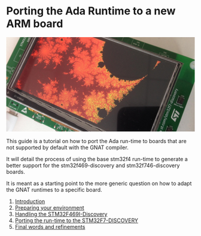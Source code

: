 # Porting the Ada Runtime to a new ARM board

![header](images/stm32-header.jpg)

This guide is a tutorial on how to port the Ada run-time to boards that are not
supported by default with the GNAT compiler.

It will detail the process of using the base stm32f4 run-time to generate
a better support for the stm32f469-discovery and stm32f746-discovery boards.

It is meant as a starting point to the more generic question on how to adapt
the GNAT runtimes to a specific board.

 1. [Introduction](1_INTRO.md)
 2. [Preparing your environment](2_ENVIRONMENT.md)
 3. [Handling the STM32F469I-Discovery](3_STM32F469.md)
 4. [Porting the run-time to the STM32F7-DISCOVERY](4_STM32F7.md)
 5. [Final words and refinements](5_CONCLUSION.md)
